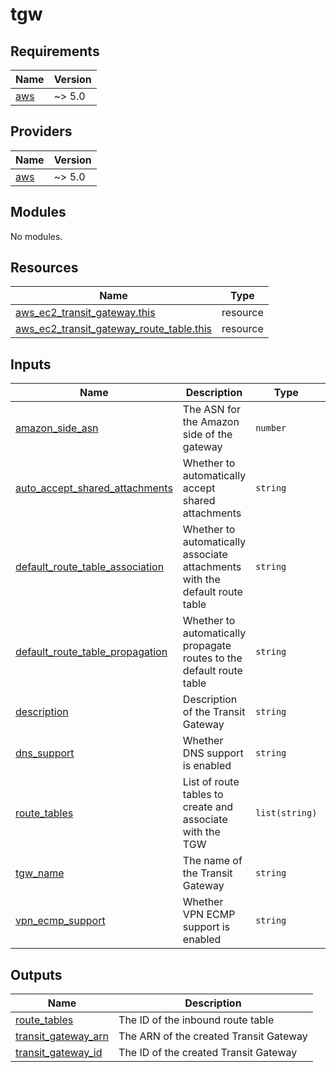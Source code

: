 # tgw

<!-- BEGINNING OF PRE-COMMIT-TERRAFORM DOCS HOOK -->
## Requirements

| Name | Version |
|------|---------|
| <a name="requirement_aws"></a> [aws](#requirement\_aws) | ~> 5.0 |

## Providers

| Name | Version |
|------|---------|
| <a name="provider_aws"></a> [aws](#provider\_aws) | ~> 5.0 |

## Modules

No modules.

## Resources

| Name | Type |
|------|------|
| [aws_ec2_transit_gateway.this](https://registry.terraform.io/providers/hashicorp/aws/latest/docs/resources/ec2_transit_gateway) | resource |
| [aws_ec2_transit_gateway_route_table.this](https://registry.terraform.io/providers/hashicorp/aws/latest/docs/resources/ec2_transit_gateway_route_table) | resource |

## Inputs

| Name | Description | Type | Default | Required |
|------|-------------|------|---------|:--------:|
| <a name="input_amazon_side_asn"></a> [amazon\_side\_asn](#input\_amazon\_side\_asn) | The ASN for the Amazon side of the gateway | `number` | `64512` | no |
| <a name="input_auto_accept_shared_attachments"></a> [auto\_accept\_shared\_attachments](#input\_auto\_accept\_shared\_attachments) | Whether to automatically accept shared attachments | `string` | `"disable"` | no |
| <a name="input_default_route_table_association"></a> [default\_route\_table\_association](#input\_default\_route\_table\_association) | Whether to automatically associate attachments with the default route table | `string` | `"disable"` | no |
| <a name="input_default_route_table_propagation"></a> [default\_route\_table\_propagation](#input\_default\_route\_table\_propagation) | Whether to automatically propagate routes to the default route table | `string` | `"disable"` | no |
| <a name="input_description"></a> [description](#input\_description) | Description of the Transit Gateway | `string` | `"My Transit Gateway"` | no |
| <a name="input_dns_support"></a> [dns\_support](#input\_dns\_support) | Whether DNS support is enabled | `string` | `"enable"` | no |
| <a name="input_route_tables"></a> [route\_tables](#input\_route\_tables) | List of route tables to create and associate with the TGW | `list(string)` | n/a | yes |
| <a name="input_tgw_name"></a> [tgw\_name](#input\_tgw\_name) | The name of the Transit Gateway | `string` | n/a | yes |
| <a name="input_vpn_ecmp_support"></a> [vpn\_ecmp\_support](#input\_vpn\_ecmp\_support) | Whether VPN ECMP support is enabled | `string` | `"enable"` | no |

## Outputs

| Name | Description |
|------|-------------|
| <a name="output_route_tables"></a> [route\_tables](#output\_route\_tables) | The ID of the inbound route table |
| <a name="output_transit_gateway_arn"></a> [transit\_gateway\_arn](#output\_transit\_gateway\_arn) | The ARN of the created Transit Gateway |
| <a name="output_transit_gateway_id"></a> [transit\_gateway\_id](#output\_transit\_gateway\_id) | The ID of the created Transit Gateway |
<!-- END OF PRE-COMMIT-TERRAFORM DOCS HOOK -->
